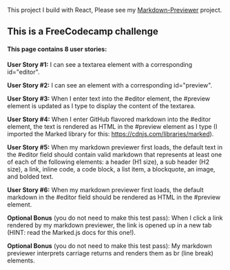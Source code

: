 This project I build with React, Please see my [Markdown-Previewer](https://ilimavip.github.io/Markdown-Previewer/) project.

## This is a FreeCodecamp challenge 

#### This page contains 8 user stories:

**User Story #1:** I can see a textarea element with a corresponding id="editor".

**User Story #2:** I can see an element with a corresponding id="preview".

**User Story #3:** When I enter text into the #editor element, the #preview element is updated as I type to display the content of the textarea.

**User Story #4:** When I enter GitHub flavored markdown into the #editor element, the text is rendered as HTML in the #preview element as I type (I imported the Marked library for this: https://cdnjs.com/libraries/marked).

**User Story #5:** When my markdown previewer first loads, the default text in the #editor field should contain valid markdown that represents at least one of each of the following elements: a header (H1 size), a sub header (H2 size), a link, inline code, a code block, a list item, a blockquote, an image, and bolded text.

**User Story #6:** When my markdown previewer first loads, the default markdown in the #editor field should be rendered as HTML in the #preview element.

**Optional Bonus** (you do not need to make this test pass): When I click a link rendered by my markdown previewer, the link is opened up in a new tab (HINT: read the Marked.js docs for this one!).

**Optional Bonus** (you do not need to make this test pass): My markdown previewer interprets carriage returns and renders them as br (line break) elements.

